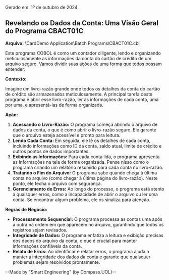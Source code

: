 Gerado em: 1º de outubro de 2024

##  Revelando os Dados da Conta: Uma Visão Geral do Programa CBACT01C

**Arquivo:**  \CardDemo Application\Batch Programs\CBACT01C.cbl

Este programa COBOL é como um contador diligente, lendo e organizando meticulosamente as informações da conta do cartão de crédito de um arquivo seguro. Vamos dividir suas ações de uma forma que todos possam entender:

**Contexto:**

Imagine um livro-razão grande onde todos os detalhes da conta do cartão de crédito são armazenados meticulosamente. A principal tarefa deste programa é abrir esse livro-razão, ler as informações de cada conta, uma por uma, e apresentá-las de forma organizada.

**Ação:**

1. **Acessando o Livro-Razão:** O programa começa abrindo o arquivo de dados da conta, o que é como abrir o livro-razão seguro. Ele garante que o arquivo esteja acessível e pronto para leitura.
2. **Lendo Cada Conta:** Em seguida, ele lê os detalhes de cada conta, incluindo informações como ID da conta, saldo atual, limite de crédito e outros pontos de dados importantes.
3. **Exibindo as Informações:** Para cada conta lida, o programa apresenta as informações na tela de forma organizada. Pense nisso como o programa criando um relatório resumido para cada conta no livro-razão.
4. **Tratando o Fim do Arquivo:** O programa sabe quando chega à última conta no arquivo (como chegar à última página do livro-razão). Neste ponto, ele fecha o arquivo com segurança.
5. **Gerenciamento de Erros:** Ao longo do processo, o programa está atento a quaisquer erros, como a incapacidade de abrir o arquivo ou ler uma conta. Se encontrar algum problema, ele os sinaliza para atenção.

**Regras de Negócio:**

* **Processamento Sequencial:** O programa processa as contas uma após a outra na ordem em que aparecem no arquivo, garantindo que todos os registros sejam revisados.
* **Integridade de Dados:** O programa enfatiza a leitura e exibição precisas dos dados do arquivo da conta, o que é crucial para manter informações confiáveis da conta.
* **Relato de Erros:** Ao identificar e relatar erros, o programa ajuda a manter a integridade dos dados da conta e garante que quaisquer problemas sejam resolvidos prontamente.

--Made by "Smart Engineering" (by Compass.UOL)--